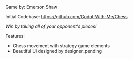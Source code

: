 Game by: Emerson Shaw

Initial Codebase: https://github.com/Godot-With-Me/Chess

*Win by taking all of your opponent's pieces!*

Features:
- Chess movement with strategy game elements
- Beautiful UI designed by designer_pending
